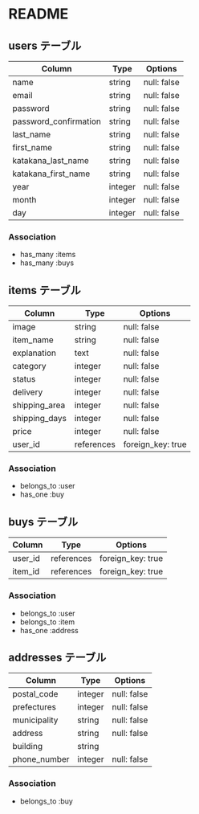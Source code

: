 # README

## users テーブル

|Column                |Type    |Options     |
|----------------------|--------|------------|
|name                  |string  |null: false |
|email                 |string  |null: false |
|password              |string  |null: false |
|password_confirmation |string  |null: false |
|last_name             |string  |null: false |
|first_name            |string  |null: false |
|katakana_last_name    |string  |null: false |
|katakana_first_name   |string  |null: false |
|year                  |integer |null: false |
|month                 |integer |null: false |
|day                   |integer |null: false |

### Association

- has_many :items
- has_many :buys


## items テーブル

|Column        |Type       |Options           |
|--------------|-----------|------------------|
|image         |string     |null: false       |
|item_name     |string     |null: false       |
|explanation   |text       |null: false       |
|category      |integer    |null: false       |
|status        |integer    |null: false       |
|delivery      |integer    |null: false       |
|shipping_area |integer    |null: false       |
|shipping_days |integer    |null: false       |
|price         |integer    |null: false       |
|user_id       |references |foreign_key: true |

### Association

- belongs_to :user
- has_one :buy


## buys テーブル

|Column        |Type       |Options           |
|--------------|-----------|------------------|
|user_id       |references |foreign_key: true |
|item_id       |references |foreign_key: true |

### Association

- belongs_to :user
- belongs_to :item
- has_one :address


## addresses テーブル

|Column        |Type     |Options     |
|--------------|---------|------------|
|postal_code   |integer  |null: false |
|prefectures   |integer  |null: false |
|municipality  |string   |null: false |
|address       |string   |null: false |
|building      |string   |            |
|phone_number  |integer  |null: false |

### Association
- belongs_to :buy
